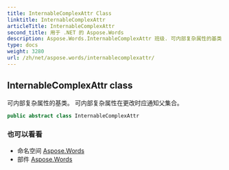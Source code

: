 ```yaml
---
title: InternableComplexAttr Class
linktitle: InternableComplexAttr
articleTitle: InternableComplexAttr
second_title: 用于 .NET 的 Aspose.Words
description: Aspose.Words.InternableComplexAttr 班级. 可内部复杂属性的基类 可内部复杂属性在更改时应通知父集合 在 C#.
type: docs
weight: 3280
url: /zh/net/aspose.words/internablecomplexattr/
---
```

## InternableComplexAttr class

可内部复杂属性的基类。 可内部复杂属性在更改时应通知父集合。

```csharp
public abstract class InternableComplexAttr
```

### 也可以看看

* 命名空间 [Aspose.Words](../../aspose.words/)
* 部件 [Aspose.Words](../../)
